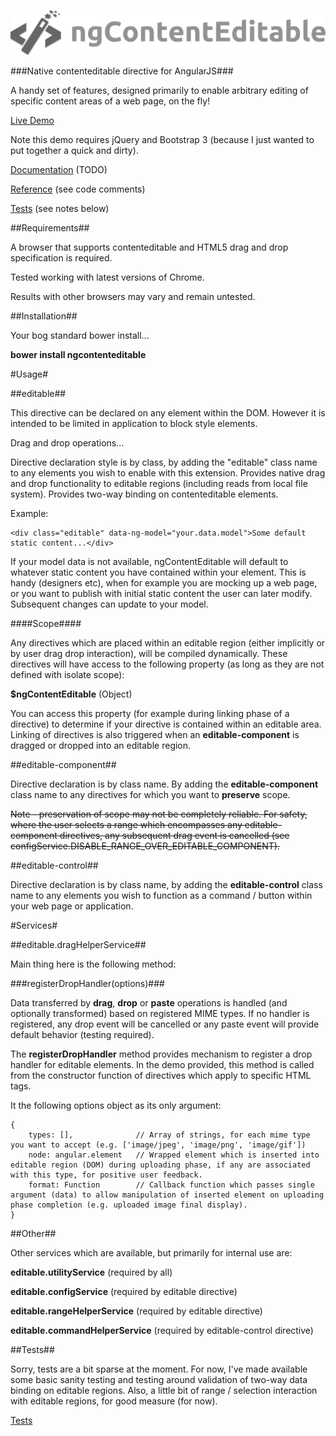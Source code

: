 ![ngContentEditable](https://raw.githubusercontent.com/cathalsurfs/ng-contenteditable/master/demo/img/logo.png)

###Native contenteditable directive for AngularJS###

A handy set of features, designed primarily to enable arbitrary editing of specific content areas of a web page, on the fly!

[Live Demo](http://inchsurf.com/ng-contenteditable/)

Note this demo requires jQuery and Bootstrap 3 (because I just wanted to put together a quick and dirty).

[Documentation](https://github.com/cathalsurfs/ng-contenteditable/wiki) (TODO)

[Reference](https://github.com/cathalsurfs/ng-contenteditable/blob/master/demo/js/app.js) (see code comments)

[Tests](https://github.com/cathalsurfs/ng-contenteditable/tree/master/test) (see notes below)

##Requirements##

A browser that supports contenteditable and HTML5 drag and drop specification is required.

Tested working with latest versions of Chrome.

Results with other browsers may vary and remain untested.

##Installation##

Your bog standard bower install...

__bower install ngcontenteditable__



#Usage#

##editable##

This directive can be declared on any element within the DOM. However it is intended to be limited in application to block style elements.

Drag and drop operations...

Directive declaration style is by class, by adding the "editable" class name to any elements you wish to enable with this extension. Provides native drag and drop functionality to editable regions (including reads from local file system). Provides two-way binding on contenteditable elements.

Example:

	<div class="editable" data-ng-model="your.data.model">Some default static content...</div>

If your model data is not available, ngContentEditable will default to whatever static content you have contained within your element. This is handy (designers etc), when for example you are mocking up a web page, or you want to publish with initial static content the user can later modify. Subsequent changes can update to your model.

####Scope####

Any directives which are placed within an editable region (either implicitly or by user drag drop interaction), will be compiled dynamically. These directives will have access to the following property (as long as they are not defined with isolate scope):

__$ngContentEditable__ (Object)

You can access this property (for example during linking phase of a directive) to determine if your directive is contained within an editable area. Linking of directives is also triggered when an __editable-component__ is dragged or dropped into an editable region.

##editable-component##

Directive declaration is by class name. By adding the __editable-component__ class name to any directives for which you want to __preserve__ scope.

~~Note - preservation of scope may not be completely reliable. For safety, where the user selects a range which encompasses any editable-component directives, any subsequent drag event is cancelled (see configService.DISABLE_RANGE_OVER_EDITABLE_COMPONENT).~~

##editable-control##

Directive declaration is by class name, by adding the __editable-control__ class name to any elements you wish to function as a command / button within your web page or application.

#Services#

##editable.dragHelperService##

Main thing here is the following method:

###registerDropHandler(options)###

Data transferred by __drag__, __drop__ or __paste__ operations is handled (and optionally transformed) based on registered MIME types. If no handler is registered, any drop event will be cancelled or any paste event will provide default behavior (testing required).

The __registerDropHandler__ method provides mechanism to register a drop handler for editable elements. In the demo provided, this method is called from the constructor function of directives which apply to specific HTML tags.

It the following options object as its only argument:

	{
		types: [], 				// Array of strings, for each mime type you want to accept (e.g. ['image/jpeg', 'image/png', 'image/gif'])
		node: angular.element 	// Wrapped element which is inserted into editable region (DOM) during uploading phase, if any are associated with this type, for positive user feedback.
		format: Function 		// Callback function which passes single argument (data) to allow manipulation of inserted element on uploading phase completion (e.g. uploaded image final display).
	}

##Other##

Other services which are available, but primarily for internal use are:

__editable.utilityService__ (required by all)

__editable.configService__ (required by editable directive)

__editable.rangeHelperService__ (required by editable directive)

__editable.commandHelperService__ (required by editable-control directive)

##Tests##

Sorry, tests are a bit sparse at the moment. For now, I've made available some basic sanity testing and testing around validation of two-way data binding on editable regions. Also, a little bit of range / selection interaction with editable regions, for good measure (for now).

[Tests](https://github.com/cathalsurfs/ng-contenteditable/tree/master/test)
